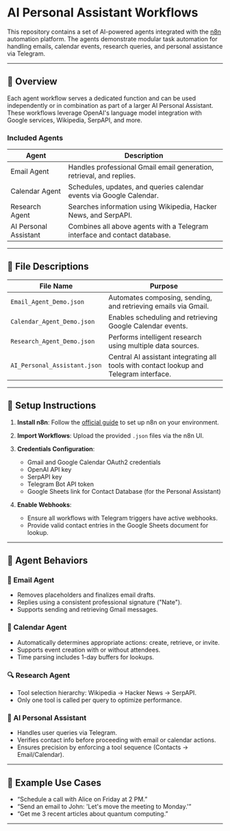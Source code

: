 # AI Personal Assistant Workflows

This repository contains a set of AI-powered agents integrated with the [n8n](https://n8n.io/) automation platform. The agents demonstrate modular task automation for handling emails, calendar events, research queries, and personal assistance via Telegram.

---

## 🧠 Overview

Each agent workflow serves a dedicated function and can be used independently or in combination as part of a larger AI Personal Assistant. These workflows leverage OpenAI's language model integration with Google services, Wikipedia, SerpAPI, and more.

### Included Agents

| Agent              | Description                                                                 |
|--------------------|-----------------------------------------------------------------------------|
| Email Agent        | Handles professional Gmail email generation, retrieval, and replies.        |
| Calendar Agent     | Schedules, updates, and queries calendar events via Google Calendar.        |
| Research Agent     | Searches information using Wikipedia, Hacker News, and SerpAPI.             |
| AI Personal Assistant | Combines all above agents with a Telegram interface and contact database. |

---

## 📁 File Descriptions

| File Name                  | Purpose                                 |
|---------------------------|-----------------------------------------|
| `Email_Agent_Demo.json`   | Automates composing, sending, and retrieving emails via Gmail. |
| `Calendar_Agent_Demo.json`| Enables scheduling and retrieving Google Calendar events.         |
| `Research_Agent_Demo.json`| Performs intelligent research using multiple data sources.       |
| `AI_Personal_Assistant.json` | Central AI assistant integrating all tools with contact lookup and Telegram interface. |

---

## 🔧 Setup Instructions

1. **Install n8n**: Follow the [official guide](https://docs.n8n.io/hosting/installation/) to set up n8n on your environment.

2. **Import Workflows**: Upload the provided `.json` files via the n8n UI.

3. **Credentials Configuration**:
   - Gmail and Google Calendar OAuth2 credentials
   - OpenAI API key
   - SerpAPI key
   - Telegram Bot API token
   - Google Sheets link for Contact Database (for the Personal Assistant)

4. **Enable Webhooks**:
   - Ensure all workflows with Telegram triggers have active webhooks.
   - Provide valid contact entries in the Google Sheets document for lookup.

---

## 🧪 Agent Behaviors

### 📧 Email Agent
- Removes placeholders and finalizes email drafts.
- Replies using a consistent professional signature ("Nate").
- Supports sending and retrieving Gmail messages.

### 📅 Calendar Agent
- Automatically determines appropriate actions: create, retrieve, or invite.
- Supports event creation with or without attendees.
- Time parsing includes 1-day buffers for lookups.

### 🔍 Research Agent
- Tool selection hierarchy: Wikipedia → Hacker News → SerpAPI.
- Only one tool is called per query to optimize performance.

### 🤖 AI Personal Assistant
- Handles user queries via Telegram.
- Verifies contact info before proceeding with email or calendar actions.
- Ensures precision by enforcing a tool sequence (Contacts → Email/Calendar).

---

## 📝 Example Use Cases

- “Schedule a call with Alice on Friday at 2 PM.”
- “Send an email to John: 'Let's move the meeting to Monday.'”
- “Get me 3 recent articles about quantum computing.”

---


